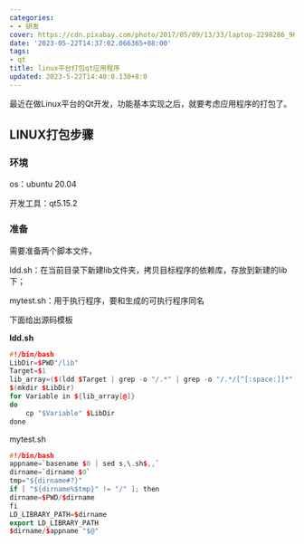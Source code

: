 ```yaml
---
categories:
- - 研发
cover: https://cdn.pixabay.com/photo/2017/05/09/13/33/laptop-2298286_960_720.png
date: '2023-05-22T14:37:02.066365+08:00'
tags:
- qt
title: linux平台打包qt应用程序
updated: 2023-5-22T14:40:0.130+8:0
---
```

最近在做Linux平台的Qt开发，功能基本实现之后，就要考虑应用程序的打包了。

## LINUX打包步骤

### 环境

os：ubuntu 20.04

开发工具：qt5.15.2

### 准备

需要准备两个脚本文件，

ldd.sh：在当前目录下新建lib文件夹，拷贝目标程序的依赖库，存放到新建的lib下；

mytest.sh：用于执行程序，要和生成的可执行程序同名

下面给出源码模板

**ldd.sh**

```cpp
#!/bin/bash
LibDir=$PWD"/lib"
Target=$1
lib_array=($(ldd $Target | grep -o "/.*" | grep -o "/.*/[^[:space:]]*"))
$(mkdir $LibDir)
for Variable in ${lib_array[@]}
do
    cp "$Variable" $LibDir
done
```

mytest.sh

```cpp
#!/bin/bash
appname=`basename $0 | sed s,\.sh$,,`
dirname=`dirname $0`
tmp="${dirname#?}"
if [ "${dirname%$tmp}" != "/" ]; then
dirname=$PWD/$dirname
fi
LD_LIBRARY_PATH=$dirname
export LD_LIBRARY_PATH
$dirname/$appname "$@" 
```
